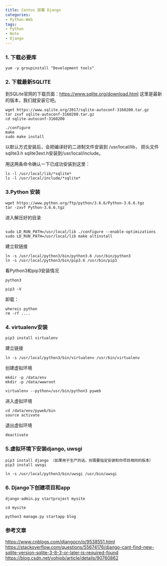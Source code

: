 ```yaml
---
title: Centos 部署 Django
categories:
- Python-Web
tags: 
- Python
- Note
- Django
---
```


### 1. 下载必要库

```
yum -y groupinstall "Development tools"
```

### 2. 下载最新SQLITE

到SQLite官网的下载页面：https://www.sqlite.org/download.html  这里是最新的版本，我们就安装它吧。

```
wget https://www.sqlite.org/2017/sqlite-autoconf-3160200.tar.gz
tar zxvf sqlite-autoconf-3160200.tar.gz
cd sqlite-autoconf-3160200

./configure
make
sudo make install
```

以默认方式安装后，会把编译好的二进制文件安装到 /usr/local/lib， 把头文件sqlite3.h sqlite3ext.h安装到/usr/local/include。

用这两条命令确认一下已成功安装到这里：

```
ls -l /usr/local/lib/*sqlite*
ls -l /usr/local/include/*sqlite*
```

### 3.Python 安装

```
wget https://www.python.org/ftp/python/3.6.6/Python-3.6.6.tgz
tar -zxvf Python-3.6.6.tgz
```

进入解压好的目录
```

sudo LD_RUN_PATH=/usr/local/lib ./configure --enable-optimizations
sudo LD_RUN_PATH=/usr/local/lib make altinstall

```

建立软链接

```
ln -s /usr/local/python3/bin/python3.6 /usr/bin/python3
ln -s /usr/local/python3/bin/pip3.6 /usr/bin/pip3
```

看Python3和pip3安装情况
```
python3

pip3 -V
```

卸载：

```
whereis python
rm -rf ....
```

### 4. virtualenv安装

```
pip3 install virtualenv
```

建立链接
```
ln -s /usr/local/python3/bin/virtualenv /usr/bin/virtualenv
```
 
 创建虚拟环境
 
 ```
 mkdir -p /data/env
 mkdir -p /data/wwwroot

virtualenv --python=/usr/bin/python3 pyweb
 ```

进入虚拟环境

```
cd /data/env/pyweb/bin
source activate
```

退出虚拟环境

```
deactivate
```

### 5.虚拟环境下安装django, uwsgi

```
pip3 install django （如果用于生产的话，则需要指定安装和你项目相同的版本）
pip3 install uwsgi

ln -s /usr/local/python3/bin/uwsgi /usr/bin/uwsgi
```

### 6. Django下创建项目和app

```
django-admin.py startproject mysite

cd mysite

python3 manage.py startapp blog
```



### 参考文章
https://www.cnblogs.com/djangocn/p/9538551.html
https://stackoverflow.com/questions/55674176/django-cant-find-new-sqlite-version-sqlite-3-8-3-or-later-is-required-found
https://blog.csdn.net/yohjob/article/details/90760862